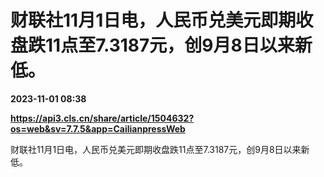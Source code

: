 # 财联社11月1日电，人民币兑美元即期收盘跌11点至7.3187元，创9月8日以来新低。

**2023-11-01 08:38**

**https://api3.cls.cn/share/article/1504632?os=web&sv=7.7.5&app=CailianpressWeb**

财联社11月1日电，人民币兑美元即期收盘跌11点至7.3187元，创9月8日以来新低。